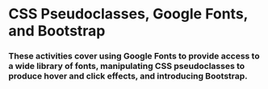 # CSS Pseudoclasses, Google Fonts, and Bootstrap

### These activities cover using Google Fonts to provide access to a wide library of fonts, manipulating CSS pseudoclasses to produce hover and click effects, and introducing Bootstrap.